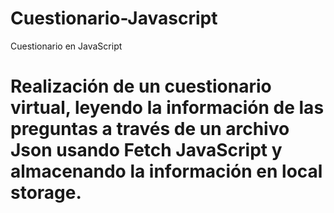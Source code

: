# Cuestionario-Javascript
Cuestionario en JavaScript

# Realización de un cuestionario virtual, leyendo la información de las preguntas a través de un archivo Json usando Fetch JavaScript y almacenando la información en local storage.
